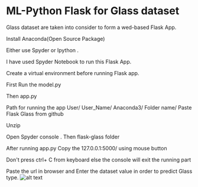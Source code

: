 # ML-Python Flask for Glass dataset

Glass dataset are taken into consider to form a wed-based Flask App. 

Install Anaconda(Open Source Package)

Either use Spyder or Ipython .

I have used Spyder Notebook to run this Flask App.

Create a virtual environment before running Flask app.

First Run the model.py 

Then app.py

Path for running the app User/ User_Name/ Anaconda3/ Folder name/ Paste Flask Glass from github

Unzip

Open Spyder console . Then flask-glass folder

After running app.py Copy the 127.0.0.1:5000/ using mouse button

Don't press ctrl+ C from keyboard else the console will exit the running part

Paste the url in browser and Enter the dataset value in order to predict Glass type.
![alt text](http://url/to/img.png)

